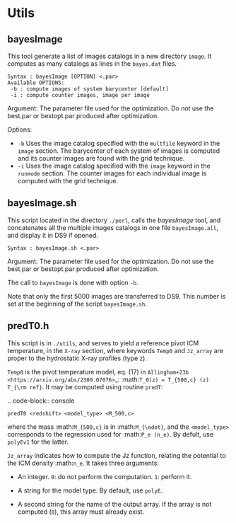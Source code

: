 # Utils

## bayesImage

This tool generate a list of images catalogs in a new directory `image`. It computes as many catalogs as lines in the `bayes.dat` files. 

```
Syntax : bayesImage [OPTION] <.par>
Available OPTIONS:
 -b : compute images of system barycenter [default]
 -i : compute counter images, image per image
```

Argument:
The parameter file used for the optimization. Do not use the best.par or bestopt.par produced after optimization.

Options:
- `-b` Uses the image catalog specified with the `multfile` keyword in the `image` section. The barycenter of each system of images is computed and its counter images are found with the grid technique.
- `-i` Uses the image catalog specified with the `image` keyword in the `runmode` section. The counter images for each individual image is computed with the grid technique.

## bayesImage.sh

This script located in the directory `./perl`, calls the _bayesImage_ tool, and concatenates all the multiple images catalogs in one file `bayesImage.all`, and display it in DS9 if opened. 

```
Syntax : bayesImage.sh <.par>
```

Argument:
The parameter file used for the optimization. Do not use the best.par or bestopt.par produced after optimization.

The call to `bayesImage` is done with option `-b`. 

Note that only the first 5000 images are transferred to DS9. This number is set at the beginning of the  script `bayesImage.sh`.




## predT0.h

This script is in `./utils`, and serves to yield a reference pivot ICM temperature, in the ``X-ray`` section, where keywords ``Temp0`` and ``Jz_array`` are proper to the hydrostatic X-ray profiles (type ``2``).

``Temp0`` is the pivot temperature model, eq. (17) in 
`Allingham+23b <https://arxiv.org/abs/2309.07076>`_:
:math:`T_0(z) = T_{500,c} (z) T_{\rm ref}`.
It may be computed using routine ``predT``:

.. code-block:: console
	
	predT0 <redshift> <model_type> <M_500,c>
	
where the mass
:math:`M_{500,c}` is in
:math:`M_{\odot}`, and the ``<model_type>`` corresponds to the regression used for
:math:`P_e (n_e)`. By defult, use ``polyEv1`` for the latter.

``Jz_array`` indicates how to compute the Jz function, relating the potential to the ICM density 
:math:`n_e`. 
It takes three arguments:

- An integer. ``0``: do not perform the computation. ``1``: perform it.

- A string for the model type. By default, use ``polyE``.

- A second string for the name of the output array. If the array is not computed (``0``), this array must already exist.

